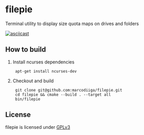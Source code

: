 # filepie
Terminal utility to display size quota maps on drives and folders

[![asciicast](https://asciinema.org/a/8aw5ijubuwtnp6kt6p1svr30u.png)](https://asciinema.org/a/8aw5ijubuwtnp6kt6p1svr30u)

## How to build

1. Install ncurses dependencies

        apt-get install ncurses-dev

2. Checkout and build

        git clone git@github.com:marcodiiga/filepie.git
        cd filepie && cmake --build . --target all
        bin/filepie

## License
filepie is licensed under [GPLv3](https://www.gnu.org/licenses/gpl-3.0.html)
